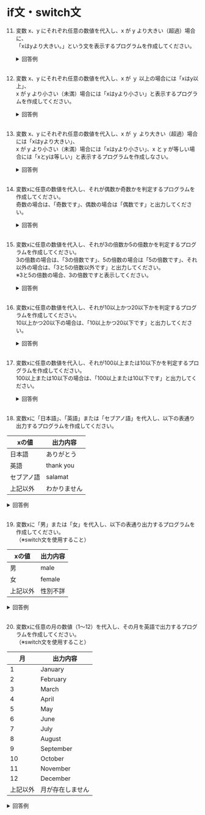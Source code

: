 # if文・switch文

11. 変数 x、y にそれぞれ任意の数値を代入し、x が y より大きい（超過）場合に、  
「xはyより大きい。」という文を表示するプログラムを作成してください。

	<details><summary>回答例</summary><div>
		
	```
	let x = 10;
	let y = 2;
	
	if (x > y) {
	    console.log('xはyより大きい。');
	}
	```
		
	</div></details>
	

	<br>
	
12. 変数 x、y にそれぞれ任意の数値を代入し、x が ｙ 以上の場合には「xはy以上」、  
x が y より小さい（未満）場合には「xはyより小さい」と表示するプログラムを作成してください。

	<details><summary>回答例</summary><div>
		
	```
	let x = 10;
	let y = 2;
	
	if (x >= y) {
	    console.log('xはy以上');
	} else {
	    console.log('xはyより小さい');
	}
	```
		
	</div></details>
	

	<br>
	
13. 変数 x、y にそれぞれ任意の数値を代入し、x が ｙ より大きい（超過）場合には「xはyより大きい」、  
x が y より小さい（未満）場合には「xはyより小さい」、x と y が等しい場合には「xとyは等しい」と表示するプログラムを作成しなさい。

	<details><summary>回答例</summary><div>
		
	```
	let x = 10;
	let y = 2;
	
	if (x > y) {
	    console.log('xはyより大きい');
	} else if (x == y) {
	    console.log('xとyは等しい');
	} else {
	    console.log('xはyより小さい');
	}
	```
		
	</div></details>
	

	<br>
	
14. 変数xに任意の数値を代入し、それが偶数か奇数かを判定するプログラムを作成してください。   
奇数の場合は、「奇数です」、偶数の場合は「偶数です」と出力してください。

	<details><summary>回答例</summary><div>
		
	```
	let x = 10;
	
	if (x % 2 == 0) {
	    console.log('偶数です');
	} else {
	    console.log('奇数です');
	}
	```
		
	</div></details>
	

	<br>
	
15. 変数xに任意の数値を代入し、それが3の倍数か5の倍数かを判定するプログラムを作成してください。   
3の倍数の場合は、「3の倍数です」、5の倍数の場合は「5の倍数です」、それ以外の場合は、「3と5の倍数以外です」と出力してください。  
※3と5の倍数の場合、3の倍数ですと表示してください。

	<details><summary>回答例</summary><div>
		
	```
	let x = 8;
	
	if (x % 3 == 0) {
	    console.log('3の倍数です');
	} else if (x % 5 == 0) {
	    console.log('5の倍数です');
	} else {
	    console.log('3と5の倍数以外です');
	}
	```
		
	</div></details>
	

	<br>
	
16. 変数xに任意の数値を代入し、それが10以上かつ20以下かを判定するプログラムを作成してください。   
10以上かつ20以下の場合は、「10以上かつ20以下です」と出力してください。

	<details><summary>回答例</summary><div>	

	```

	let x = 10;
	
	if (10 <= x && x <= 20) {
	    console.log('10以上かつ20以下です');
	}

	```
		
	</div></details>
	

	<br>
	
17. 変数xに任意の数値を代入し、それが100以上または10以下かを判定するプログラムを作成してください。   
100以上または10以下の場合は、「100以上または10以下です」と出力してください。

	<details><summary>回答例</summary><div>
		
	```
	let x = 10;
	
	if (100 <= x || x <= 10) {
	    console.log('100以上または10以下です');
	}
	```
		
	</div></details>
	

	<br>
	
18. 変数xに「日本語」、「英語」または「セブアノ語」を代入し、以下の表通り出力するプログラムを作成してください。   

 | xの値      | 出力内容     |
 | ---------- | ------------ |
 | 日本語     | ありがとう   |
 | 英語       | thank you    |
 | セブアノ語 | salamat      |
 | 上記以外   | わかりません |

  <details><summary>回答例</summary><div>
  	
  ```

	let x = '日本語';
	
	if (x === '日本語') {
		console.log('ありがとう');
	} else if (x === '英語') {
		console.log('thank you');
	} else if (x === 'セブアノ語') {
		console.log('salamt');
	} else {
		console.log('わかりません');
	}
	

  ```	
  </div></details>
	
  <br>
	
19. 変数xに「男」または「女」を代入し、以下の表通り出力するプログラムを作成してください。   
（※switch文を使用すること）

 | xの値    | 出力内容 |
 | -------- | -------- |
 | 男       | male     |
 | 女       | female   |
 | 上記以外 | 性別不詳 |

  <details><summary>回答例</summary><div>

  ```

	let x = '男'  
	switch (x) {
		case '男':
			console.log('male');
			break;
		case '女':
			console.log('female');
			break;
		default:
			console.log('性別不詳');
			break;
	}

  ```	
  </div></details>
  <br>
	
20. 変数xに任意の月の数値（1〜12）を代入し、その月を英語で出力するプログラムを作成してください。   
（※switch文を使用すること）

 | 月       | 出力内容         |
 | -------- | ---------------- |
 | 1        | January          |
 | 2        | February         |
 | 3        | March            |
 | 4        | April            |
 | 5        | May              |
 | 6        | June             |
 | 7        | July             |
 | 8        | August           |
 | 9        | September        |
 | 10       | October          |
 | 11       | November         |
 | 12       | December         |
 | 上記以外 | 月が存在しません |

  <details><summary>回答例</summary><div>
	
  ```

	let x = 8;
	
	switch x {
		case 1:
			console.log('January');
			break;
		case 2:
			console.log('February');
			break;
		case 3:
			console.log('March');
			break;
		case 4:
			console.log('April');
			break;
		case 5:
			console.log('May');
			break;
		case 6:
			console.log('June');
			break;
		case 7:
			console.log('July');
			break;
		case 8:
			console.log('August');
			break;
		case 9:
			console.log('September');
			break;
		case 10:
			console.log('October');
			break;
		case 11:
			console.log('November');
			break;
		case 12:
			console.log('December');
			break;
		default:
			console.log('月が存在しません');
			break;
	}
  ```
  </div></details>
	<br>
